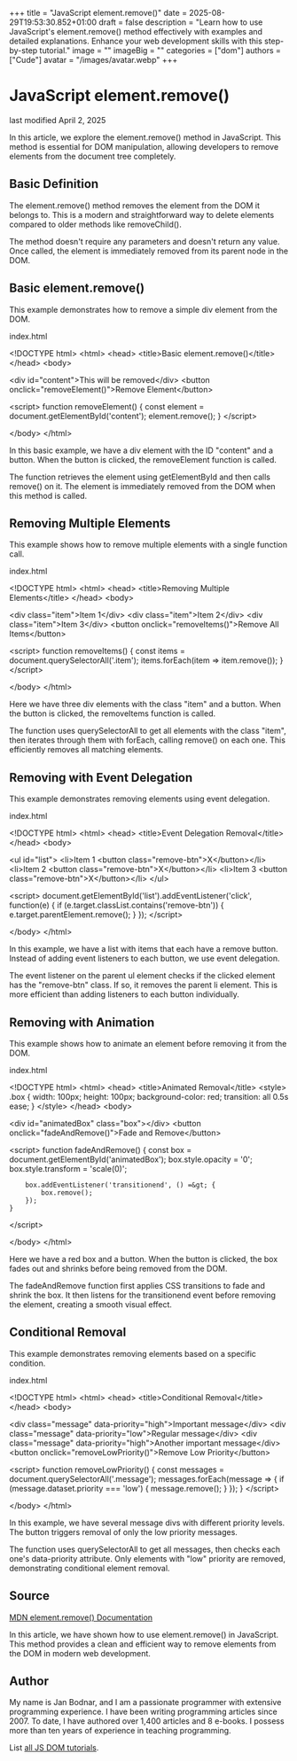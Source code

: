 +++
title = "JavaScript element.remove()"
date = 2025-08-29T19:53:30.852+01:00
draft = false
description = "Learn how to use JavaScript's element.remove() method effectively with examples and detailed explanations. Enhance your web development skills with this step-by-step tutorial."
image = ""
imageBig = ""
categories = ["dom"]
authors = ["Cude"]
avatar = "/images/avatar.webp"
+++

# JavaScript element.remove()

last modified April 2, 2025

In this article, we explore the element.remove() method in
JavaScript. This method is essential for DOM manipulation, allowing developers
to remove elements from the document tree completely.

## Basic Definition

The element.remove() method removes the element from the DOM it
belongs to. This is a modern and straightforward way to delete elements
compared to older methods like removeChild().

The method doesn't require any parameters and doesn't return any value. Once
called, the element is immediately removed from its parent node in the DOM.

## Basic element.remove()

This example demonstrates how to remove a simple div element from the DOM.

index.html
    

&lt;!DOCTYPE html&gt;
&lt;html&gt;
&lt;head&gt;
    &lt;title&gt;Basic element.remove()&lt;/title&gt;
&lt;/head&gt;
&lt;body&gt;

&lt;div id="content"&gt;This will be removed&lt;/div&gt;
&lt;button onclick="removeElement()"&gt;Remove Element&lt;/button&gt;

&lt;script&gt;
    function removeElement() {
        const element = document.getElementById('content');
        element.remove();
    }
&lt;/script&gt;

&lt;/body&gt;
&lt;/html&gt;

In this basic example, we have a div element with the ID "content" and a button.
When the button is clicked, the removeElement function is called.

The function retrieves the element using getElementById and then
calls remove() on it. The element is immediately removed from the
DOM when this method is called.

## Removing Multiple Elements

This example shows how to remove multiple elements with a single function call.

index.html
    

&lt;!DOCTYPE html&gt;
&lt;html&gt;
&lt;head&gt;
    &lt;title&gt;Removing Multiple Elements&lt;/title&gt;
&lt;/head&gt;
&lt;body&gt;

&lt;div class="item"&gt;Item 1&lt;/div&gt;
&lt;div class="item"&gt;Item 2&lt;/div&gt;
&lt;div class="item"&gt;Item 3&lt;/div&gt;
&lt;button onclick="removeItems()"&gt;Remove All Items&lt;/button&gt;

&lt;script&gt;
    function removeItems() {
        const items = document.querySelectorAll('.item');
        items.forEach(item =&gt; item.remove());
    }
&lt;/script&gt;

&lt;/body&gt;
&lt;/html&gt;

Here we have three div elements with the class "item" and a button. When the
button is clicked, the removeItems function is called.

The function uses querySelectorAll to get all elements with the
class "item", then iterates through them with forEach, calling
remove() on each one. This efficiently removes all matching
elements.

## Removing with Event Delegation

This example demonstrates removing elements using event delegation.

index.html
    

&lt;!DOCTYPE html&gt;
&lt;html&gt;
&lt;head&gt;
    &lt;title&gt;Event Delegation Removal&lt;/title&gt;
&lt;/head&gt;
&lt;body&gt;

&lt;ul id="list"&gt;
    &lt;li&gt;Item 1 &lt;button class="remove-btn"&gt;X&lt;/button&gt;&lt;/li&gt;
    &lt;li&gt;Item 2 &lt;button class="remove-btn"&gt;X&lt;/button&gt;&lt;/li&gt;
    &lt;li&gt;Item 3 &lt;button class="remove-btn"&gt;X&lt;/button&gt;&lt;/li&gt;
&lt;/ul&gt;

&lt;script&gt;
    document.getElementById('list').addEventListener('click', function(e) {
        if (e.target.classList.contains('remove-btn')) {
            e.target.parentElement.remove();
        }
    });
&lt;/script&gt;

&lt;/body&gt;
&lt;/html&gt;

In this example, we have a list with items that each have a remove button.
Instead of adding event listeners to each button, we use event delegation.

The event listener on the parent ul element checks if the clicked element has
the "remove-btn" class. If so, it removes the parent li element. This is more
efficient than adding listeners to each button individually.

## Removing with Animation

This example shows how to animate an element before removing it from the DOM.

index.html
    

&lt;!DOCTYPE html&gt;
&lt;html&gt;
&lt;head&gt;
    &lt;title&gt;Animated Removal&lt;/title&gt;
    &lt;style&gt;
        .box {
            width: 100px;
            height: 100px;
            background-color: red;
            transition: all 0.5s ease;
        }
    &lt;/style&gt;
&lt;/head&gt;
&lt;body&gt;

&lt;div id="animatedBox" class="box"&gt;&lt;/div&gt;
&lt;button onclick="fadeAndRemove()"&gt;Fade and Remove&lt;/button&gt;

&lt;script&gt;
    function fadeAndRemove() {
        const box = document.getElementById('animatedBox');
        box.style.opacity = '0';
        box.style.transform = 'scale(0)';
        
        box.addEventListener('transitionend', () =&gt; {
            box.remove();
        });
    }
&lt;/script&gt;

&lt;/body&gt;
&lt;/html&gt;

Here we have a red box and a button. When the button is clicked, the box fades
out and shrinks before being removed from the DOM.

The fadeAndRemove function first applies CSS transitions to fade
and shrink the box. It then listens for the transitionend event
before removing the element, creating a smooth visual effect.

## Conditional Removal

This example demonstrates removing elements based on a specific condition.

index.html
    

&lt;!DOCTYPE html&gt;
&lt;html&gt;
&lt;head&gt;
    &lt;title&gt;Conditional Removal&lt;/title&gt;
&lt;/head&gt;
&lt;body&gt;

&lt;div class="message" data-priority="high"&gt;Important message&lt;/div&gt;
&lt;div class="message" data-priority="low"&gt;Regular message&lt;/div&gt;
&lt;div class="message" data-priority="high"&gt;Another important message&lt;/div&gt;
&lt;button onclick="removeLowPriority()"&gt;Remove Low Priority&lt;/button&gt;

&lt;script&gt;
    function removeLowPriority() {
        const messages = document.querySelectorAll('.message');
        messages.forEach(message =&gt; {
            if (message.dataset.priority === 'low') {
                message.remove();
            }
        });
    }
&lt;/script&gt;

&lt;/body&gt;
&lt;/html&gt;

In this example, we have several message divs with different priority levels.
The button triggers removal of only the low priority messages.

The function uses querySelectorAll to get all messages, then checks
each one's data-priority attribute. Only elements with "low"
priority are removed, demonstrating conditional element removal.

## Source

[MDN element.remove() Documentation](https://developer.mozilla.org/en-US/docs/Web/API/ChildNode/remove)

In this article, we have shown how to use element.remove() in
JavaScript. This method provides a clean and efficient way to remove elements
from the DOM in modern web development.

## Author

My name is Jan Bodnar, and I am a passionate programmer with extensive
programming experience. I have been writing programming articles since 2007.
To date, I have authored over 1,400 articles and 8 e-books. I possess more
than ten years of experience in teaching programming.

List [all JS DOM tutorials](/all/#dom).